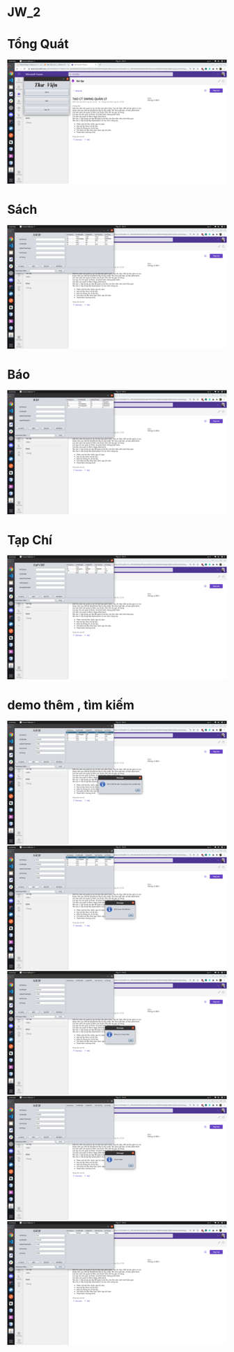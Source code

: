 # JW_2

# Tổng Quát
![](images/1.png)
# Sách 
![](images/2.png)

# Báo
![](images/3.png)

# Tạp Chí
![](images/4.png)

# demo thêm , tìm kiếm
![](images/5.png)
![](images/6.png)
![](images/7.png)
![](images/8.png)
![](images/9.png)
